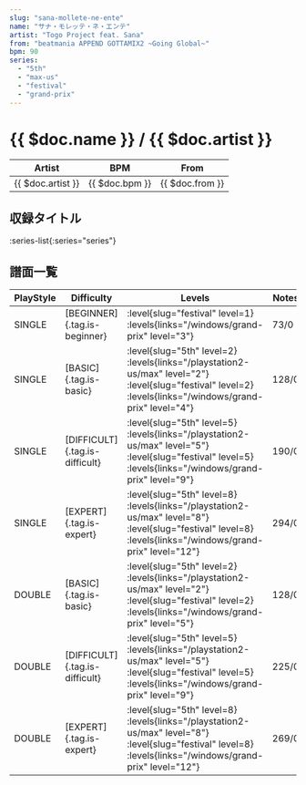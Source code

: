 ```yaml
---
slug: "sana-mollete-ne-ente"
name: "サナ・モレッテ・ネ・エンテ"
artist: "Togo Project feat. Sana"
from: "beatmania APPEND GOTTAMIX2 ~Going Global~"
bpm: 90
series:
  - "5th"
  - "max-us"
  - "festival"
  - "grand-prix"
---
```


# {{ $doc.name }} / {{ $doc.artist }}

|Artist|BPM|From|
|------|---|----|
|{{ $doc.artist }}|{{ $doc.bpm }}|{{ $doc.from }}|

## 収録タイトル

:series-list{:series="series"}

## 譜面一覧

|PlayStyle|Difficulty|Levels|Notes|Movie|
|---------|----------|------|-----|-----|
|SINGLE|[BEGINNER]{.tag.is-beginner}|<div class="field is-grouped is-grouped-multiline"> :level{slug="festival" level=1}  :levels{links="/windows/grand-prix" level="3"}</div>|73/0||
|SINGLE|[BASIC]{.tag.is-basic}|<div class="field is-grouped is-grouped-multiline"> :level{slug="5th" level=2} :levels{links="/playstation2-us/max" level="2"} :level{slug="festival" level=2}  :levels{links="/windows/grand-prix" level="4"}</div>|128/0||
|SINGLE|[DIFFICULT]{.tag.is-difficult}|<div class="field is-grouped is-grouped-multiline"> :level{slug="5th" level=5} :levels{links="/playstation2-us/max" level="5"} :level{slug="festival" level=5}  :levels{links="/windows/grand-prix" level="9"}</div>|190/0||
|SINGLE|[EXPERT]{.tag.is-expert}|<div class="field is-grouped is-grouped-multiline"> :level{slug="5th" level=8} :levels{links="/playstation2-us/max" level="8"} :level{slug="festival" level=8}  :levels{links="/windows/grand-prix" level="12"}</div>|294/0||
|DOUBLE|[BASIC]{.tag.is-basic}|<div class="field is-grouped is-grouped-multiline"> :level{slug="5th" level=2} :levels{links="/playstation2-us/max" level="2"} :level{slug="festival" level=2}  :levels{links="/windows/grand-prix" level="5"}</div>|128/0||
|DOUBLE|[DIFFICULT]{.tag.is-difficult}|<div class="field is-grouped is-grouped-multiline"> :level{slug="5th" level=5} :levels{links="/playstation2-us/max" level="5"} :level{slug="festival" level=5}  :levels{links="/windows/grand-prix" level="9"}</div>|225/0||
|DOUBLE|[EXPERT]{.tag.is-expert}|<div class="field is-grouped is-grouped-multiline"> :level{slug="5th" level=8} :levels{links="/playstation2-us/max" level="8"} :level{slug="festival" level=8}  :levels{links="/windows/grand-prix" level="12"}</div>|269/0||
